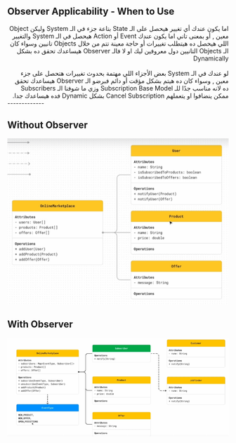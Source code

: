 
## Observer Applicability - When to Use

<div dir="rtl">
 اما يكون عندك أي تغيير هيحصل على الـ State بتاعة جزء في الـ System وليكن Object معين , أو بمعنى تاني اما يكون عندك Event أو Action هيحصل في الـ System والتغيير اللي هيحصل ده هيتطلب تغييرات أو حاجة معينة تتم من خلال Objects تانيين وسواء كان الـ Objects التانيين دول معروفين ليك او لا فالـ Observer هيساعدك تحقق ده بشكل Dynamically
</div>

<br>

<div dir="rtl">
 لو عندك في الـ System بعض الأجزاء اللي مهتمة بحدوث تغييرات هتحصل على جزء معين , وسواء كان ده هيتم بشكل مؤقت أو دائم فبرضو الـ Observer هيساعدك تحقق ده لانه مناسب جدًا للـ Subscription Base Model وزي ما شوفنا الـ Subscribers ممكن ينضافوا او يتعملهم Cancel Subscription بشكل Dynamic فده هيساعدك جدا.
</div>
-------------

## Without Observer

![Without Observer](UML-WithoutPattern.png)

## With Observer

![With Observer](UML-WithPattern.png)


